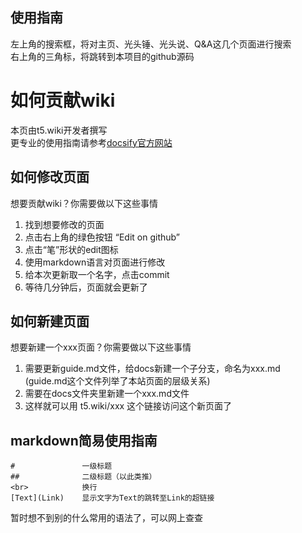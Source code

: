 ## 使用指南

左上角的搜索框，将对主页、光头锤、光头说、Q&A这几个页面进行搜索<br>
右上角的三角标，将跳转到本项目的github源码

# 如何贡献wiki
本页由t5.wiki开发者撰写<br>
更专业的使用指南请参考[docsify官方网站](https://docsify.js.org/#/)

## 如何修改页面
想要贡献wiki？你需要做以下这些事情<br>
1. 找到想要修改的页面<br>
2. 点击右上角的绿色按钮 “Edit on github”<br>
3. 点击“笔”形状的edit图标<br>
4. 使用markdown语言对页面进行修改<br>
5. 给本次更新取一个名字，点击commit<br>
6. 等待几分钟后，页面就会更新了

## 如何新建页面
想要新建一个xxx页面？你需要做以下这些事情<br>
1. 需要更新guide.md文件，给docs新建一个子分支，命名为xxx.md<br>
(guide.md这个文件列举了本站页面的层级关系)<br>
2. 需要在docs文件夹里新建一个xxx.md文件<br>
3. 这样就可以用 t5.wiki/xxx 这个链接访问这个新页面了

## markdown简易使用指南
```
#               一级标题
##              二级标题（以此类推）
<br>            换行
[Text](Link)    显示文字为Text的跳转至Link的超链接
```
暂时想不到别的什么常用的语法了，可以网上查查
